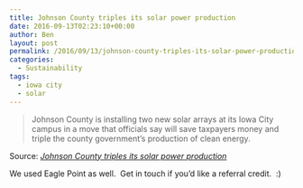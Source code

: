 ```yaml
---
title: Johnson County triples its solar power production
date: 2016-09-13T02:23:10+00:00
author: Ben
layout: post
permalink: /2016/09/13/johnson-county-triples-its-solar-power-production/
categories:
  - Sustainability
tags:
  - iowa city
  - solar
---
```

> Johnson County is installing two new solar arrays at its Iowa City campus in a move that officials say will save taxpayers money and triple the county government&#8217;s production of clean energy.

Source: _[Johnson County triples its solar power production](http://www.press-citizen.com/story/news/local/2016/09/11/johnson-county-triples-its-solar-power-production/90001980/)_

We used Eagle Point as well.  Get in touch if you&#8217;d like a referral credit.  :)